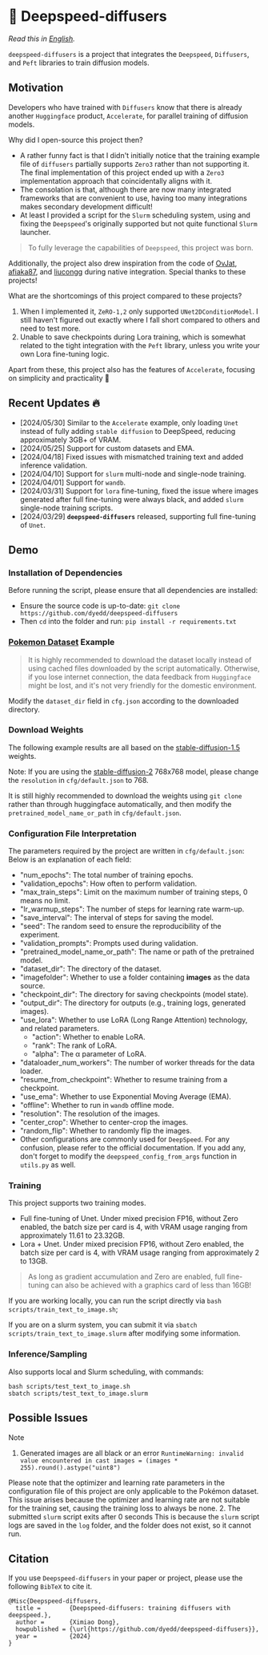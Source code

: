 # 🧩 Deepspeed-diffusers

*Read this in [English](README_en.md).*

`deepspeed-diffusers` is a project that integrates the `Deepspeed`, `Diffusers`, and `Peft` libraries to train diffusion models.

## Motivation
Developers who have trained with `Diffusers` know that there is already another `Huggingface` product, `Accelerate`, for parallel training of diffusion models.

Why did I open-source this project then?
- A rather funny fact is that I didn't initially notice that the training example file of `diffusers` partially supports `Zero3` rather than not supporting it. The final implementation of this project ended up with a `Zero3` implementation approach that coincidentally aligns with it.
- The consolation is that, although there are now many integrated frameworks that are convenient to use, having too many integrations makes secondary development difficult!
- At least I provided a script for the `Slurm` scheduling system, using and fixing the `Deepspeed`'s originally supported but not quite functional `Slurm` launcher.

> To fully leverage the capabilities of `Deepspeed`, this project was born.

Additionally, the project also drew inspiration from the code of [OvJat](https://github.com/OvJat/DeepSpeedTutorial), [afiaka87](https://github.com/afiaka87/latent-diffusion-deepspeed), and [liucongg](https://github.com/liucongg/ChatGLM-Finetuning) during native integration. Special thanks to these projects!

What are the shortcomings of this project compared to these projects?

1. When I implemented it, `ZeRO-1,2` only supported `UNet2DConditionModel`. I still haven't figured out exactly where I fall short compared to others and need to test more.
2. Unable to save checkpoints during Lora training, which is somewhat related to the tight integration with the `Peft` library, unless you write your own Lora fine-tuning logic.

Apart from these, this project also has the features of `Accelerate`, focusing on simplicity and practicality 🥹

## Recent Updates 🔥

- [2024/05/30] Similar to the `Accelerate` example, only loading `Unet` instead of fully adding `stable diffusion` to DeepSpeed, reducing approximately 3GB+ of VRAM.
- [2024/05/25] Support for custom datasets and EMA.
- [2024/04/18] Fixed issues with mismatched training text and added inference validation.
- [2024/04/10] Support for `slurm` multi-node and single-node training.
- [2024/04/01] Support for `wandb`.
- [2024/03/31] Support for `lora` fine-tuning, fixed the issue where images generated after full fine-tuning were always black, and added `slurm` single-node training scripts.
- [2024/03/29] **`deepspeed-diffusers`** released, supporting full fine-tuning of `Unet`.

## Demo

### Installation of Dependencies

Before running the script, please ensure that all dependencies are installed:

- Ensure the source code is up-to-date: `git clone https://github.com/dyedd/deepspeed-diffusers`
- Then `cd` into the folder and run: `pip install -r requirements.txt`

### [Pokemon Dataset](https://huggingface.co/datasets/lambdalabs/pokemon-blip-captions) Example

> It is highly recommended to download the dataset locally instead of using cached files downloaded by the script automatically. Otherwise, if you lose internet connection, the data feedback from `Huggingface` might be lost, and it's not very friendly for the domestic environment.

Modify the `dataset_dir` field in `cfg.json` according to the downloaded directory.

### Download Weights

The following example results are all based on the [stable-diffusion-1.5](https://huggingface.co/runwayml/stable-diffusion-v1-5) weights.

Note: If you are using the [stable-diffusion-2](https://huggingface.co/stabilityai/stable-diffusion-2) 768x768 model, please change the `resolution` in `cfg/default.json` to 768.

It is still highly recommended to download the weights using `git clone` rather than through huggingface automatically, and then modify the `pretrained_model_name_or_path` in `cfg/default.json`.

### Configuration File Interpretation
The parameters required by the project are written in `cfg/default.json`:
Below is an explanation of each field:
- "num_epochs": The total number of training epochs.
- "validation_epochs": How often to perform validation.
- "max_train_steps": Limit on the maximum number of training steps, 0 means no limit.
- "lr_warmup_steps": The number of steps for learning rate warm-up.
- "save_interval": The interval of steps for saving the model.
- "seed": The random seed to ensure the reproducibility of the experiment.
- "validation_prompts": Prompts used during validation.
- "pretrained_model_name_or_path": The name or path of the pretrained model.
- "dataset_dir": The directory of the dataset.
- "imagefolder": Whether to use a folder containing **images** as the data source.
- "checkpoint_dir": The directory for saving checkpoints (model state).
- "output_dir": The directory for outputs (e.g., training logs, generated images).
- "use_lora": Whether to use LoRA (Long Range Attention) technology, and related parameters.
  - "action": Whether to enable LoRA.
  - "rank": The rank of LoRA.
  - "alpha": The α parameter of LoRA.
- "dataloader_num_workers": The number of worker threads for the data loader.
- "resume_from_checkpoint": Whether to resume training from a checkpoint.
- "use_ema": Whether to use Exponential Moving Average (EMA).
- "offline": Whether to run in `wandb` offline mode.
- "resolution": The resolution of the images.
- "center_crop": Whether to center-crop the images.
- "random_flip": Whether to randomly flip the images.
- Other configurations are commonly used for `DeepSpeed`. For any confusion, please refer to the official documentation. If you add any, don't forget to modify the `deepspeed_config_from_args` function in `utils.py` as well.

### Training

This project supports two training modes.

- Full fine-tuning of Unet. Under mixed precision FP16, without Zero enabled, the batch size per card is 4, with VRAM usage ranging from approximately 11.61 to 23.32GB.
- Lora + Unet. Under mixed precision FP16, without Zero enabled, the batch size per card is 4, with VRAM usage ranging from approximately 2 to 13GB.

> As long as gradient accumulation and Zero are enabled, full fine-tuning can also be achieved with a graphics card of less than 16GB!

If you are working locally, you can run the script directly via `bash scripts/train_text_to_image.sh`;

If you are on a slurm system, you can submit it via `sbatch scripts/train_text_to_image.slurm` after modifying some information.

### Inference/Sampling
Also supports local and Slurm scheduling, with commands:
```
bash scripts/test_text_to_image.sh
sbatch scripts/test_text_to_image.slurm
```

## Possible Issues

> [!NOTE]
> 1. Generated images are all black or an error `RuntimeWarning: invalid value encountered in cast images = (images * 255).round().astype("uint8")`
>
> Please note that the optimizer and learning rate parameters in the configuration file of this project are only applicable to the Pokémon dataset. This issue arises because the optimizer and learning rate are not suitable for the training set, causing the training loss to always be none.
> 2. The submitted `slurm` script exits after 0 seconds
> This is because the `slurm` script logs are saved in the `log` folder, and the folder does not exist, so it cannot run.

## Citation
If you use `Deepspeed-diffusers` in your paper or project, please use the following `BibTeX` to cite it.
```
@Misc{Deepspeed-diffusers,
  title =        {Deepspeed-diffusers: training diffusers with deepspeed.},
  author =       {Ximiao Dong},
  howpublished = {\url{https://github.com/dyedd/deepspeed-diffusers}},
  year =         {2024}
}
```